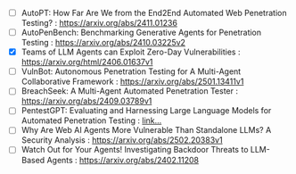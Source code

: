 - [ ] AutoPT: How Far Are We from the End2End Automated Web Penetration Testing? : https://arxiv.org/abs/2411.01236
- [ ] AutoPenBench: Benchmarking Generative Agents for Penetration Testing : https://arxiv.org/abs/2410.03225v2
- [x] Teams of LLM Agents can Exploit Zero-Day Vulnerabilities : https://arxiv.org/html/2406.01637v1
- [ ] VulnBot: Autonomous Penetration Testing for A Multi-Agent Collaborative Framework : https://arxiv.org/abs/2501.13411v1
- [ ] BreachSeek: A Multi-Agent Automated Penetration Tester : https://arxiv.org/abs/2409.03789v1
- [ ] PentestGPT: Evaluating and Harnessing Large Language Models for Automated Penetration Testing : [link...](https://www.usenix.org/conference/usenixsecurity24/presentation/deng)
- [ ] Why Are Web AI Agents More Vulnerable Than Standalone LLMs? A Security Analysis : https://arxiv.org/abs/2502.20383v1
- [ ] Watch Out for Your Agents! Investigating Backdoor Threats to LLM-Based Agents : https://arxiv.org/abs/2402.11208
